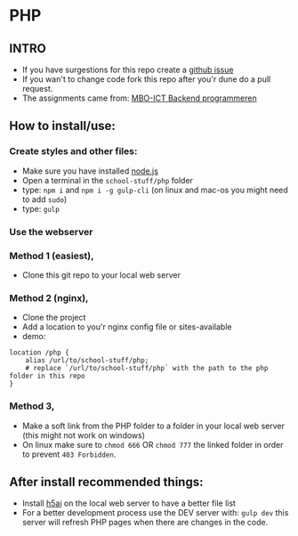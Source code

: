 # PHP

## INTRO
- If you have surgestions for this repo create a [github issue](https://github.com/mjarkk/school-stuff/issues)
- If you wan't to change code fork this repo after you'r dune do a pull request.
- The assignments came from: [MBO-ICT Backend programmeren](https://www.bol.com/nl/p/mbo-ict-backend-programmeren/9200000056845953/)

## How to install/use:

### Create styles and other files:
- Make sure you have installed [node.js](https://nodejs.org/en/)
- Open a terminal in the `school-stuff/php` folder
- type: `npm i` and `npm i -g gulp-cli` (on linux and mac-os you might need to add `sudo`)
- type: `gulp`

### Use the webserver
### Method 1 (easiest),
- Clone this git repo to your local web server

### Method 2 (nginx),
- Clone the project
- Add a location to you'r nginx config file or sites-available  
- demo:
```
location /php {
    alias /url/to/school-stuff/php;
    # replace `/url/to/school-stuff/php` with the path to the php folder in this repo
}
```

### Method 3,
- Make a soft link from the PHP folder to a folder in your local web server (this might not work on windows)
- On linux make sure to `chmod 666` OR `chmod 777` the linked folder in order to prevent `403 Forbidden`.

## After install recommended things:
- Install [h5ai](https://larsjung.de/h5ai/) on the local web server to have a better file list
- For a better development process use the DEV server with: `gulp dev` this server will refresh PHP pages when there are changes in the code.
